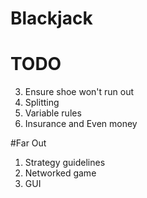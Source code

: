 # Blackjack

# TODO
3. Ensure shoe won't run out
4. Splitting
6. Variable rules
7. Insurance and Even money

#Far Out
1. Strategy guidelines
2. Networked game
3. GUI
